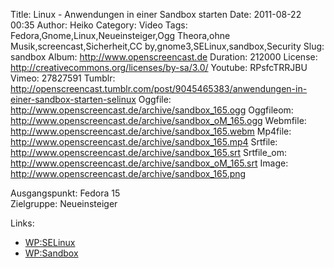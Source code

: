 Title: Linux - Anwendungen in einer Sandbox starten
Date: 2011-08-22 00:35
Author: Heiko
Category: Video
Tags: Fedora,Gnome,Linux,Neueinsteiger,Ogg Theora,ohne Musik,screencast,Sicherheit,CC by,gnome3,SELinux,sandbox,Security
Slug: sandbox
Album: http://www.openscreencast.de
Duration: 212000
License: http://creativecommons.org/licenses/by-sa/3.0/
Youtube: RPsfcTRRJBU
Vimeo: 27827591
Tumblr: http://openscreencast.tumblr.com/post/9045465383/anwendungen-in-einer-sandbox-starten-selinux
Oggfile: http://www.openscreencast.de/archive/sandbox_165.ogg
Oggfileom: http://www.openscreencast.de/archive/sandbox_oM_165.ogg
Webmfile: http://www.openscreencast.de/archive/sandbox_165.webm
Mp4file: http://www.openscreencast.de/archive/sandbox_165.mp4
Srtfile: http://www.openscreencast.de/archive/sandbox_165.srt
Srtfile_om: http://www.openscreencast.de/archive/sandbox_oM_165.srt
Image: http://www.openscreencast.de/archive/sandbox_165.png

Ausgangspunkt: Fedora 15  
Zielgruppe: Neueinsteiger  

Links:

  * [WP:SELinux](http://de.wikipedia.org/wiki/SELinux "SELinux" )
  * [WP:Sandbox](http://de.wikipedia.org/wiki/Sandbox "Sandbox" )

